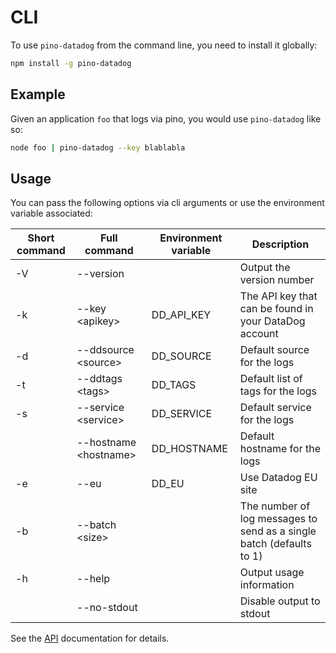 # CLI

To use `pino-datadog` from the command line, you need to install it globally:

```bash
npm install -g pino-datadog
```

## Example

Given an application `foo` that logs via pino, you would use `pino-datadog` like so:

```bash
node foo | pino-datadog --key blablabla
```

## Usage

You can pass the following options via cli arguments or use the environment variable associated:

| Short command | Full command | Environment variable | Description |
| --- | --- | --- | --- |
| -V | --version | | Output the version number |
| -k | --key &lt;apikey&gt; | DD_API_KEY | The API key that can be found in your DataDog account |
| -d | --ddsource &lt;source&gt; | DD_SOURCE | Default source for the logs |
| -t | --ddtags &lt;tags&gt; | DD_TAGS | Default list of tags for the logs |
| -s | --service &lt;service&gt; | DD_SERVICE | Default service for the logs |
| | --hostname &lt;hostname&gt; | DD_HOSTNAME | Default hostname for the logs |
| -e | --eu | DD_EU | Use Datadog EU site |
| -b | --batch &lt;size&gt; | | The number of log messages to send as a single batch (defaults to 1) |
| -h | --help | | Output usage information |
| | --no-stdout | | Disable output to stdout |

See the [API](./API.md) documentation for details.
